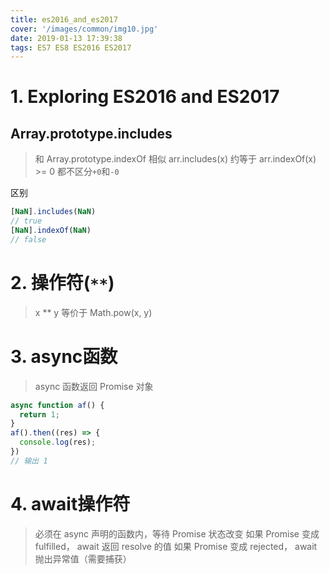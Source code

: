 ```yaml
---
title: es2016_and_es2017
cover: '/images/common/img10.jpg'
date: 2019-01-13 17:39:38
tags: ES7 ES8 ES2016 ES2017
---
```


# 1. Exploring ES2016 and ES2017

## Array.prototype.includes
> 和 Array.prototype.indexOf 相似
> arr.includes(x) 约等于 arr.indexOf(x) >= 0
> 都不区分`+0`和`-0` 

区别

```js
[NaN].includes(NaN) 
// true
[NaN].indexOf(NaN)
// false
```

# 2. 操作符(`**`)
> x ** y 等价于 Math.pow(x, y)

# 3. async函数
> async 函数返回 Promise 对象

```js
async function af() {
  return 1;
}
af().then((res) => {
  console.log(res);
})
// 输出 1
```
# 4. await操作符

> 必须在 async 声明的函数内，等待 Promise 状态改变
> 如果 Promise 变成 fulfilled， await 返回 resolve 的值
> 如果 Promise 变成 rejected， await 抛出异常值（需要捕获）
